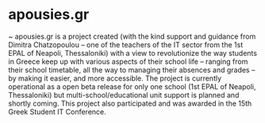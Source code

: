 # apousies.gr 
~ apousies.gr is a project created (with the kind support and guidance from Dimitra Chatzopoulou – one of the teachers of the IT sector from the 1st EPAL of Neapoli, Thessaloniki) with a view to revolutionize the way students in Greece keep up with various aspects of their school life – ranging from their school timetable, all the way to managing their absences and grades – by making it easier, and more accessible. The project is currently operational as a open beta release for only one school (1st EPAL of Neapoli, Thessaloniki) but multi-school/educational unit support is planned and shortly coming. 
This project also participated and was awarded in the 15th Greek Student IT Conference.
